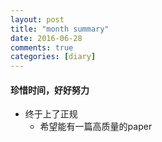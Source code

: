 ```yaml
---
layout: post
title: "month summary"
date: 2016-06-28
comments: true
categories: [diary]
---
```

#### 珍惜时间，好好努力

 * 终于上了正规
   - 希望能有一篇高质量的paper
